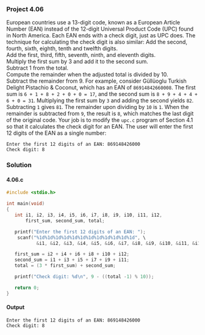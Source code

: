 ### Project 4.06
European countries use a 13-digit code, known as a European Article Number (EAN) instead of the 12-digit Universal Product Code (UPC) found in North America. Each EAN ends with a check digit, just as UPC does. The technique for calculating the check digit is also similar:
	Add the second, fourth, sixth, eighth, tenth and twelfth digits.  
	Add the first, third, fifth, seventh, ninth, and eleventh digits.  
	Multiply the first sum by 3 and add it to the second sum.  
	Subtract 1 from the total.  
	Compute the remainder when the adjusted total is divided by 10.  
	Subtract the remainder from 9.
For example, consider Güllüoglu Turkish Delight Pistachio & Coconut, which has an EAN of `86914842660008`. The first sum is `6 + 1 + 8 + 2 + 0 + 0 = 17`, and the second sum is `8 + 9 + 4 + 4 + 6 + 0 = 31`. Multiplying the first sum by `3` and adding the second yields `82`. Subtracting `1` gives `81`. The remainder upon dividing by `10` is `1`. When the remainder is subtracted from `9`, the result is `8`, which matches the last digit of the original code. Your job is to modify the `upc.c` program of Section 4.1 so that it calculates the check digit for an EAN. The user will enter the first 12 digits of the EAN as a single number:
```
Enter the first 12 digits of an EAN: 869148426000
Check digit: 8
```
### Solution
#### 4.06.c
```c
#include <stdio.h>

int main(void)
{
   int i1, i2, i3, i4, i5, i6, i7, i8, i9, i10, i11, i12,
       first_sum, second_sum, total;

   printf("Enter the first 12 digits of an EAN: ");
    scanf("%1d%1d%1d%1d%1d%1d%1d%1d%1d%1d%1d%1d", \
           &i1, &i2, &i3, &i4, &i5, &i6, &i7, &i8, &i9, &i10, &i11, &i12);

   first_sum = i2 + i4 + i6 + i8 + i10 + i12;
   second_sum = i1 + i3 + i5 + i7 + i9 + i11;
   total = (3 * first_sum) + second_sum;

   printf("Check digit: %d\n", 9 - ((total -1) % 10));

   return 0;
}
```
#### Output
```
Enter the first 12 digits of an EAN: 869148426000
Check digit: 8
```
